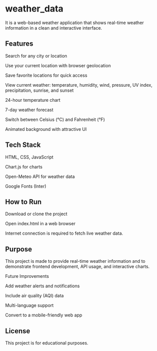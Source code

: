 # weather_data
It is a web-based weather application that shows real-time weather information in a clean and interactive interface.

## Features

Search for any city or location

Use your current location with browser geolocation

Save favorite locations for quick access

View current weather: temperature, humidity, wind, pressure, UV index, precipitation, sunrise, and sunset

24-hour temperature chart

7-day weather forecast

Switch between Celsius (°C) and Fahrenheit (°F)

Animated background with attractive UI

## Tech Stack

HTML, CSS, JavaScript

Chart.js for charts

Open-Meteo API for weather data

Google Fonts (Inter)

## How to Run

Download or clone the project

Open index.html in a web browser

Internet connection is required to fetch live weather data.

## Purpose

This project is made to provide real-time weather information and to demonstrate frontend development, API usage, and interactive charts.

Future Improvements

Add weather alerts and notifications

Include air quality (AQI) data

Multi-language support

Convert to a mobile-friendly web app

## License

This project is for educational purposes.
